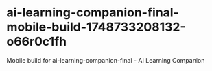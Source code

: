 # ai-learning-companion-final-mobile-build-1748733208132-o66r0c1fh
Mobile build for ai-learning-companion-final - AI Learning Companion
